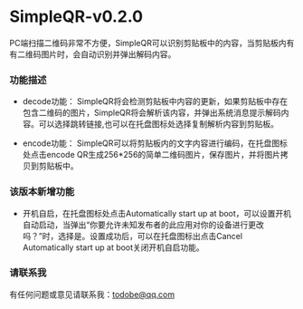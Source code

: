 # SimpleQR-v0.2.0

PC端扫描二维码非常不方便，SimpleQR可以识别剪贴板中的内容，当剪贴板内有有二维码图片时，会自动识别并弹出解码内容。

### 功能描述
* decode功能： SimpleQR将会检测剪贴板中内容的更新，如果剪贴板中存在包含二维码的图片，SimpleQR将会解析该内容，并弹出系统消息提示解码内容。可以选择跳转链接,也可以在托盘图标处选择复制解析内容到剪贴板。

* encode功能： SimpleQR可以将剪贴板内的文字内容进行编码，在托盘图标处点击encode QR生成256*256的简单二维码图片，保存图片，并将图片拷贝到剪贴板中。

### 该版本新增功能
* 开机自启，在托盘图标处点击Automatically start up at boot，可以设置开机自动启动，当弹出“你要允许未知发布者的此应用对你的设备进行更改吗？”时，选择是。设置成功后，可以在托盘图标出点击Cancel Automatically start up at boot关闭开机自启功能。

### 请联系我
有任何问题或意见请联系我：todobe@qq.com